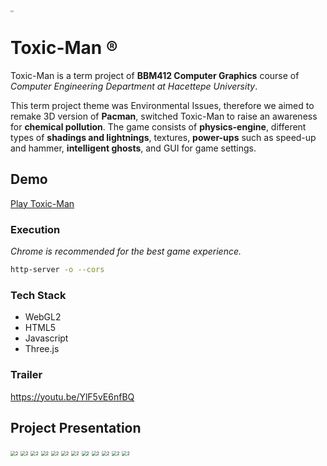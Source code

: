 <img src="./presentation/logo.png" alt="2" style="zoom:20%;" />

# Toxic-Man ®

Toxic-Man is a term project of **BBM412 Computer Graphics** course of *Computer Engineering Department at Hacettepe University*.

This term project theme was Environmental Issues, therefore we aimed to remake 3D version of **Pacman**, switched Toxic-Man to raise an awareness for **chemical pollution**. The game consists of **physics-engine**, different types of **shadings and lightnings**, textures, **power-ups** such as speed-up and hammer, **intelligent ghosts**, and GUI for game settings.

## Demo
[Play Toxic-Man](https://yusufketen.com/toxic-man)


### Execution

*Chrome is recommended for the best game experience.*

```bash
http-server -o --cors
```

### Tech Stack

* WebGL2
* HTML5
* Javascript
* Three.js



### Trailer

https://youtu.be/YlF5vE6nfBQ


## Project Presentation

<img src="./presentation/2.jpeg" alt="2" style="zoom:50%;" />

<img src="./presentation/3.jpeg" alt="2" style="zoom:50%;" />

<img src="./presentation/4.jpeg" alt="2" style="zoom:50%;" />

<img src="./presentation/5.jpeg" alt="2" style="zoom:50%;" />

<img src="./presentation/6.jpeg" alt="2" style="zoom:50%;" />

<img src="./presentation/7.jpeg" alt="2" style="zoom:50%;" />

<img src="./presentation/8.jpeg" alt="2" style="zoom:50%;" />

<img src="./presentation/9.jpeg" alt="2" style="zoom:50%;" />

<img src="./presentation/10.jpeg" alt="2" style="zoom:50%;" />

<img src="./presentation/11.jpeg" alt="2" style="zoom:50%;" />

<img src="./presentation/12.jpeg" alt="2" style="zoom:50%;" />

<img src="./presentation/13.jpeg" alt="2" style="zoom:50%;" />
